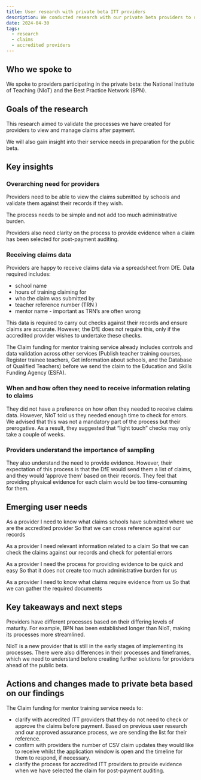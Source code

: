 ```yaml
---
title: User research with private beta ITT providers
description: We conducted research with our private beta providers to understand if the processes to share claim data we have put in place meet their needs
date: 2024-04-30
tags:
  - research
  - claims
  - accredited providers
---
```

## Who we spoke to

We spoke to providers participating in the private beta: the National Institute of Teaching (NIoT) and the Best Practice Network (BPN).

## Goals of the research

This research aimed to validate the processes we have created for providers to view and manage claims after payment.

We will also gain insight into their service needs in preparation for the public beta.

## Key insights

### Overarching need for providers

Providers need to be able to view the claims submitted by schools and validate them against their records if they wish.

The process needs to be simple and not add too much administrative burden.

Providers also need clarity on the process to provide evidence when a claim has been selected for post-payment auditing.


### Receiving claims data

Providers are happy to receive claims data via a spreadsheet from DfE. Data required includes:

- school name
- hours of training claiming for
- who the claim was submitted by
- teacher reference number (TRN )
- mentor name - important as TRN’s are often wrong

This data is required to carry out checks against their records and ensure claims are accurate. However, the DfE does not require this, only if the accredited provider wishes to undertake these checks.

The Claim funding for mentor training service already includes controls and data validation across other services (Publish teacher training courses, Register trainee teachers, Get information about schools, and the Database of Qualified Teachers) before we send the claim to the Education and Skills Funding Agency (ESFA).

### When and how often they need to receive information relating to claims

They did not have a preference on how often they needed to receive claims data. However, NIoT told us they needed enough time to check for errors. We advised that this was not a mandatory part of the process but their prerogative. As a result, they suggested that “light touch” checks may only take a couple of weeks.

### Providers understand the importance of sampling

They also understand the need to provide evidence. However, their expectation of this process is that the DfE would send them a list of claims, and they would ‘approve them’ based on their records. They feel that providing physical evidence for each claim would be too time-consuming for them.

 ## Emerging user needs

As a provider
I need to know what claims schools have submitted where we are the accredited provider
So that we can cross reference against our records

As a provider
I need relevant information related to a claim
So that we can check the claims against our records and check for potential errors

As a provider
I need the process for providing evidence to be quick and easy
So that it does not create too much administrative burden for us

As a provider
I need to know what claims require evidence from us
So that we can gather the required documents

## Key takeaways and next steps

Providers have different processes based on their differing levels of maturity. For example, BPN has been established longer than NIoT, making its processes more streamlined.

NIoT is a new provider that is still in the early stages of implementing its processes. There were also differences in their processes and timeframes, which we need to understand before creating further solutions for providers ahead of the public beta.

## Actions and changes made to private beta based on our findings

The Claim funding for mentor training service needs to:

- clarify with accredited ITT providers that they do not need to check or approve the claims before payment. Based on previous user research and our approved assurance process, we are sending the list for their reference.
- confirm with providers the number of CSV claim updates they would like to receive whilst the application window is open and the timeline for them to respond, if necessary.
- clarify the process for accredited ITT providers to provide evidence when we have selected the claim for post-payment auditing.
